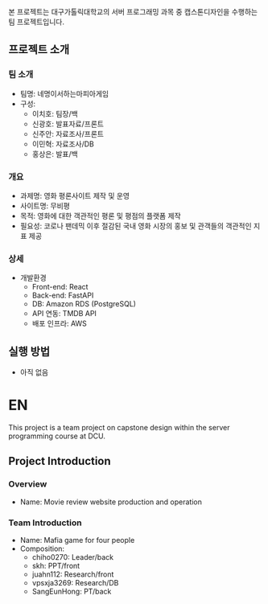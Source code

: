 본 프로젝트는 대구가톨릭대학교의 서버 프로그래밍 과목 중 캡스톤디자인을 수행하는 팀 프로젝트입니다.

## 프로젝트 소개
### 팀 소개
+ 팀명: 네명이서하는마피아게임
+ 구성:
    + 이치호: 팀장/백
    + 신광호: 발표자료/프론트
    + 신주안: 자료조사/프론트
    + 이민혁: 자료조사/DB
    + 홍상은: 발표/백
### 개요
+ 과제명: 영화 평론사이트 제작 및 운영
+ 사이트명: 무비평
+ 목적: 영화에 대한 객관적인 평론 및 평점의 플랫폼 제작
+ 필요성: 코로나 팬데믹 이후 절감된 국내 영화 시장의 홍보 및 관객들의 객관적인 지표 제공
### 상세
+ 개발환경
  + Front-end: React
  + Back-end: FastAPI
  + DB: Amazon RDS (PostgreSQL)
  + API 연동: TMDB API
  + 배포 인프라: AWS

## 실행 방법
+ 아직 없음

# EN
This project is a team project on capstone design within the server programming course at DCU.

## Project Introduction
### Overview
+ Name: Movie review website production and operation

### Team Introduction
+ Name: Mafia game for four people
+ Composition:
    + chiho0270: Leader/back
    + skh: PPT/front
    + juahn112: Research/front
    + vpsxja3269: Research/DB
    + SangEunHong: PT/back
